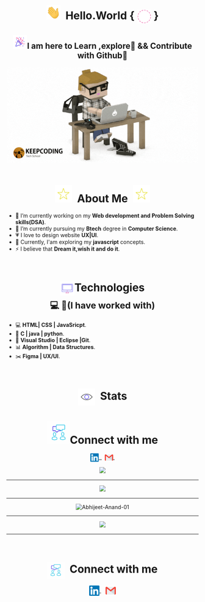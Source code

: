 <!-- INTRO SECTION -->
# <div align="center"><img height="37px" width="37px" src="Gifs/Hi.gif">&nbsp;&nbsp;Hello.World&nbsp;{&nbsp;<img align="center" height="37px" width="37px" src="Gifs/Background.gif">&nbsp;}
  </div>
  
## <div align="center"><img height="37px" width="37px" src="Gifs/gif3.gif">I am here to Learn ,explore🙂 && Contribute with Github🌱
  </div>
  <div align="center">
    <img src="Gifs/giphy.gif" height="auto" width="auto">
  </div><br>
  
  
  
  
<!-- ABOUT ME SECTION -->  
# <div align="center"><img height="45px" width="45px" src="Gifs/star.gif"/>&nbsp;&nbsp;About Me&nbsp;&nbsp;<img height="45px" width="45px" src="Gifs/star.gif"/>
   </div>
  <!-- ABOUT INFO -->
  <ul>
    <li>🌈 I’m currently working on my <b>Web development and Problem Solving skills(DSA)</b>.</li>
    <li>🌱 I’m currently pursuing my <b>Btech</b> degree in <b>Computer Science</b>.</li>
    <li>💗 I love to design website <b>UX|UI</b>.</li>
    <li>📄  Currently, I'am exploring my <b>javascript</b> concepts.</li>
    <li>⚡ I believe that <b>Dream it,wish it and do it</b>.</li>
  </ul><br>




<!-- TECHNOLOGIES SECTION -->
# <div align="center"><img height="37px" width="37px" src="Gifs/Computer.gif" align="center">Technologies<br><sub>💻&nbsp;🌱(I have worked with)</sub>
   </div>
  <!-- TECHNOLOGIES LIST -->
    <ul>
      <li>💻 <b>HTML| CSS | JavaSricpt</b>.</li>
      <li>🔧 <b>C | java | python</b>.</li>
      <li>🔨 <b>Visual Studio | Eclipse |Git</b>.</li>
      <li>📊 <b>Algorithm | Data Structures</b>.</li>
      <li>✂️ <b>Figma | UX/UI</b>.</li>
    </ul><br>
  
  
  
  
<!-- STATS SECTION --> 
# <div align="center"><img height="45px" width="45px" src="eye.gif" align="center">&nbsp;&nbsp;Stats
  </div>
<h1 align="center"><img width="60px" height="60px"src="Gifs/Connect.gif">Connect with me</h1>
        
<p align = "center">
<a href="https://www.linkedin.com/in/shivani-gupta-16743b228/">
      <img align="center" alt="@Linkedln" width="22px" src="linkedin.svg" />&nbsp;
 </a>&nbsp;
<a href="mailto:shivanigupta4673@gmail.com">
      <img align="center" alt="@mail" width="22px" src="gmail.svg" />&nbsp;
</a>

   
  <!-- LANGUAGES USED SECTION -->
  <div align="center">
    <img src="https://github-readme-stats.vercel.app/api/top-langs/?username=guptashivani766&show_icons=true&layout=compact&theme=algolia">
  </div><hr>
  
  <!-- GITHUB STATS SECTION -->
  <div align="center">
    <img src="https://github-readme-stats.vercel.app/api?username=guptashivani766&count_private=true&show_icons=true&theme=algolia">
  </div><hr>
 
  <!-- STREAK SECTION -->
  <div align="center">
    <img src="https://github-readme-streak-stats.herokuapp.com?user=guptashivani766&theme=radical&ring=DD2727&fire=DD2727&dates=DD6227&sideNums=176FC5&sideLabels=1E90FF" alt="Abhijeet-Anand-01">
  </div><hr>
  
  <!-- CONTRIBUTION SECTION -->  
  <div align="center">
    <img src="https://lostgirljourney-on-github.herokuapp.com/graph?username=guptashivani766&theme=dracula&bg_color=000000&hide_border=true">
  </div><hr><br>
  



<!-- CONNECT ME SECTION -->
# <div align="center"><img height="45px" width="45px" src="Gifs/Connect.gif" align="center">&nbsp;&nbsp;Connect with me
  </div>
  <div align="center">
  <!-- LINKEDIN SECTION -->
    <a href="https://www.linkedin.com/in/shivani-gupta-16743b228/">
      <img src="linkedin.svg" alt="@LinkedIn" width="27px" align="center" />
    </a>&nbsp;&nbsp;
  <!-- EMAIL SECTION -->
    <a href="mailto:shivanigupta4673@gmail.com">
      <img src="gmail.svg" alt="@mail" width="27px" align="center">
    </a><br>
  </div>

